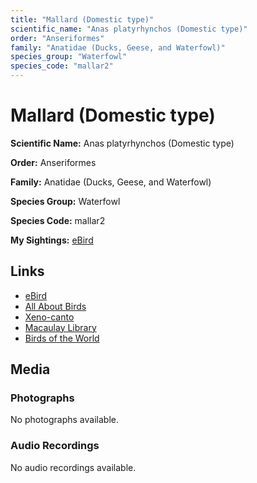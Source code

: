 ```yaml
---
title: "Mallard (Domestic type)"
scientific_name: "Anas platyrhynchos (Domestic type)"
order: "Anseriformes"
family: "Anatidae (Ducks, Geese, and Waterfowl)"
species_group: "Waterfowl"
species_code: "mallar2"
---
```


# Mallard (Domestic type)

**Scientific Name:** Anas platyrhynchos (Domestic type)

**Order:** Anseriformes

**Family:** Anatidae (Ducks, Geese, and Waterfowl)

**Species Group:** Waterfowl

**Species Code:** mallar2

**My Sightings:** [eBird](https://ebird.org/lifelist?r=world&time=life&spp=mallar2)

## Links
* [eBird](https://ebird.org/species/mallar2) 
* [All About Birds](https://www.allaboutbirds.org/guide/mallar2) 
* [Xeno-canto](https://www.xeno-canto.org/species/anas-platyrhynchos-(domestic-type)) 
* [Macaulay Library](https://search.macaulaylibrary.org/catalog?taxonCode=mallar2&sort=rating_rank_desc)
* [Birds of the World](https://birdsoftheworld.org/bow/species/mallar2)

## Media
### Photographs
No photographs available.

### Audio Recordings
No audio recordings available.
